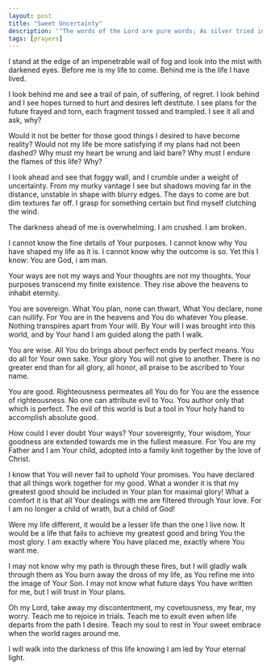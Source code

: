 ```yaml
---
layout: post
title: "Sweet Uncertainty"
description: '"The words of the Lord are pure words; As silver tried in a furnace on the earth, refined seven times."'
tags: [prayers]
---
```


I stand at the edge of an impenetrable wall of fog and look into the mist with darkened eyes. Before me is my life to come. Behind me is the life I have lived. 

I look behind me and see a trail of pain, of suffering, of regret. I look behind and I see hopes turned to hurt and desires left destitute. I see plans for the future frayed and torn, each fragment tossed and trampled. I see it all and ask, why?

Would it not be better for those good things I desired to have become reality? Would not my life be more satisfying if my plans had not been dashed? Why must my heart be wrung and laid bare? Why must I endure the flames of this life? Why?

I look ahead and see that foggy wall, and I crumble under a weight of uncertainty. From my murky vantage I see but shadows moving far in the distance, unstable in shape with blurry edges. The days to come are but dim textures far off. I grasp for something certain but find myself clutching the wind. 

The darkness ahead of me is overwhelming. I am crushed. I am broken.

I cannot know the fine details of Your purposes. I cannot know why You have shaped my life as it is. I cannot know why the outcome is so. Yet this I know: You are God, i am man.

Your ways are not my ways and Your thoughts are not my thoughts. Your purposes transcend my finite existence. They rise above the heavens to inhabit eternity. 

You are sovereign. What You plan, none can thwart. What You declare, none can nullify. For You are in the heavens and You do whatever You please. Nothing transpires apart from Your will. By Your will I was brought into this world, and by Your hand I am guided along the path I walk. 

You are wise. All You do brings about perfect ends by perfect means. You do all for Your own sake. Your glory You will not give to another. There is no greater end than for all glory, all honor, all praise to be ascribed to Your name. 

You are good. Righteousness permeates all You do for You are the essence of righteousness. No one can attribute evil to You. You author only that which is perfect. The evil of this world is but a tool in Your holy hand to accomplish absolute good.

How could I ever doubt Your ways? Your sovereignty, Your wisdom, Your goodness are extended towards me in the fullest measure. For You are my Father and I am Your child, adopted into a family knit together by the love of Christ.

I know that You will never fail to uphold Your promises. You have declared that all things work together for my good. What a wonder it is that my greatest good should be included in Your plan for maximal glory! What a comfort it is that all Your dealings with me are filtered through Your love. For I am no longer a child of wrath, but a child of God!

Were my life different, it would be a lesser life than the one I live now. It would be a life that fails to achieve my greatest good and bring You the most glory. I am exactly where You have placed me, exactly where You want me.

I may not know why my path is through these fires, but I will gladly walk through them as You burn away the dross of my life, as You refine me into the image of Your Son. I may not know what future days You have written for me, but I will trust in Your plans. 

Oh my Lord, take away my discontentment, my covetousness, my fear, my worry. Teach me to rejoice in trials. Teach me to exult even when life departs from the path I desire. Teach my soul to rest in Your sweet embrace when the world rages around me. 

I will walk into the darkness of this life knowing I am led by Your eternal light.